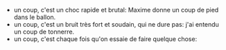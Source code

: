- un coup, c'est un choc rapide et brutal: Maxime donne un coup de pied dans le ballon.
- un coup, c'est un bruit très fort et soudain, qui ne dure pas: j'ai entendu un coup de tonnerre.
- un coup, c'est chaque fois qu'on essaie de faire quelque chose: